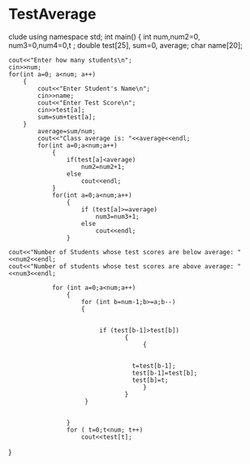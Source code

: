 # TestAverage

clude <iostream>
using namespace std;
int main()
{
    int num,num2=0, num3=0,num4=0,t ;
    double test[25], sum=0, average;
    char name[20];

    cout<<"Enter how many students\n";
    cin>>num;
    for(int a=0; a<num; a++)
        {
            cout<<"Enter Student's Name\n";
            cin>>name;
            cout<<"Enter Test Score\n";
            cin>>test[a];
            sum=sum+test[a];
        }
            average=sum/num;
            cout<<"Class average is: "<<average<<endl;
            for(int a=0;a<num;a++)
                {
                    if(test[a]<average)
                        num2=num2+1;
                    else
                        cout<<endl;
                }
                for(int a=0;a<num;a++)
                    {
                        if (test[a]>=average)
                            num3=num3+1;
                        else
                            cout<<endl;
                    }

    cout<<"Number of Students whose test scores are below average: "<<num2<<endl;
    cout<<"Number of students whose test scores are above average: "<<num3<<endl;

                for (int a=0;a<num;a++)
                    {
                        for (int b=num-1;b>=a;b--)
                        {


                             if (test[b-1]>test[b])
                                    {
                                         {


                                      t=test[b-1];
                                      test[b-1]=test[b];
                                      test[b]=t;
                                         }
                                    }
                         }


                    }
                    for ( t=0;t<num; t++)
                        cout<<test[t];

}

